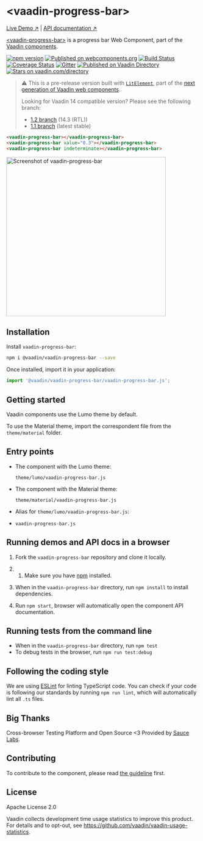 # &lt;vaadin-progress-bar&gt;

[Live Demo ↗](https://vaadin.com/components/vaadin-progress-bar/html-examples)
|
[API documentation ↗](https://vaadin.com/components/vaadin-progress-bar/html-api)

[&lt;vaadin-progress-bar&gt;](https://vaadin.com/components/vaadin-progress-bar) is a progress bar Web Component, part of the [Vaadin components](https://vaadin.com/components).

[![npm version](https://badgen.net/npm/v/@vaadin/vaadin-progress-bar)](https://www.npmjs.com/package/@vaadin/vaadin-progress-bar)
[![Published on webcomponents.org](https://img.shields.io/badge/webcomponents.org-published-blue.svg)](https://www.webcomponents.org/element/vaadin/vaadin-progress-bar)
[![Build Status](https://travis-ci.org/vaadin/vaadin-progress-bar.svg?branch=master)](https://travis-ci.org/vaadin/vaadin-progress-bar)
[![Coverage Status](https://coveralls.io/repos/github/vaadin/vaadin-progress-bar/badge.svg?branch=master)](https://coveralls.io/github/vaadin/vaadin-progress-bar?branch=master)
[![Gitter](https://badges.gitter.im/Join%20Chat.svg)](https://gitter.im/vaadin/web-components?utm_source=badge&utm_medium=badge&utm_campaign=pr-badge)
[![Published on Vaadin  Directory](https://img.shields.io/badge/Vaadin%20Directory-published-00b4f0.svg)](https://vaadin.com/directory/component/vaadinvaadin-progress-bar)
[![Stars on vaadin.com/directory](https://img.shields.io/vaadin-directory/star/vaadinvaadin-progress-bar.svg)](https://vaadin.com/directory/component/vaadinvaadin-progress-bar)

> ⚠️ This is a pre-release version built with [`LitElement`](https://github.com/Polymer/lit-element), part of the [next generation of Vaadin web components](https://vaadin.com/blog/next-generation-vaadin-components).
>
> Looking for Vaadin 14 compatible version? Please see the following branch:
> - [1.2 branch](https://github.com/vaadin/vaadin-progress-bar/commits/1.2) (14.3 (RTL))
> - [1.1 branch](https://github.com/vaadin/vaadin-progress-bar/commits/1.1) (latest stable)

```html
<vaadin-progress-bar></vaadin-progress-bar>
<vaadin-progress-bar value="0.3"></vaadin-progress-bar>
<vaadin-progress-bar indeterminate></vaadin-progress-bar>
```

[<img src="https://raw.githubusercontent.com/vaadin/vaadin-progress-bar/master/screenshot.gif" width="418" alt="Screenshot of vaadin-progress-bar">](https://vaadin.com/components/vaadin-progress-bar)

## Installation

Install `vaadin-progress-bar`:

```sh
npm i @vaadin/vaadin-progress-bar --save
```

Once installed, import it in your application:

```js
import '@vaadin/vaadin-progress-bar/vaadin-progress-bar.js';
```

## Getting started

Vaadin components use the Lumo theme by default.

To use the Material theme, import the correspondent file from the `theme/material` folder.

## Entry points

- The component with the Lumo theme:

  `theme/lumo/vaadin-progress-bar.js`

- The component with the Material theme:

  `theme/material/vaadin-progress-bar.js`

- Alias for `theme/lumo/vaadin-progress-bar.js`:

- `vaadin-progress-bar.js`


## Running demos and API docs in a browser

1. Fork the `vaadin-progress-bar` repository and clone it locally.

1. 1. Make sure you have [npm](https://www.npmjs.com/) installed.

1. When in the `vaadin-progress-bar` directory, run `npm install` to install dependencies.

1. Run `npm start`, browser will automatically open the component API documentation.


## Running tests from the command line

- When in the `vaadin-progress-bar` directory, run `npm test`
- To debug tests in the browser, run `npm run test:debug`

## Following the coding style

We are using [ESLint](http://eslint.org/) for linting TypeScript code. You can check if your code is following our standards by running `npm run lint`, which will automatically lint all `.ts` files.


## Big Thanks

Cross-browser Testing Platform and Open Source <3 Provided by [Sauce Labs](https://saucelabs.com).


## Contributing

  To contribute to the component, please read [the guideline](https://github.com/vaadin/vaadin-core/blob/master/CONTRIBUTING.md) first.


## License

Apache License 2.0

Vaadin collects development time usage statistics to improve this product. For details and to opt-out, see https://github.com/vaadin/vaadin-usage-statistics.
